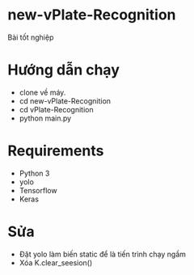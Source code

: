 # new-vPlate-Recognition
Bài tốt nghiệp
# Hướng dẫn chạy
- clone về máy.
- cd new-vPlate-Recognition
- cd vPlate-Recognition
- python main.py

# Requirements
- Python 3
- yolo
- Tensorflow
- Keras

# Sửa
- Đặt yolo làm biến static để là tiến trình chạy ngầm
- Xóa K.clear_seesion()

